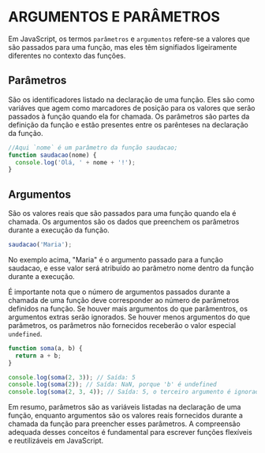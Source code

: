 # ARGUMENTOS E PARÂMETROS

Em JavaScript, os termos `parâmetros` e `argumentos` refere-se a valores que são passados para uma função, mas eles têm signifiados ligeiramente diferentes no contexto das funções.

## Parâmetros

São os identificadores listado na declaração de uma função. Eles são como variáves que agem como marcadores de posição para os valores que serão passados à função quando ela for chamada. Os parâmetros são partes da definição da função e estão presentes entre os parênteses na declaração da função.

```js
//Aqui `nome` é um parâmetro da função saudacao;
function saudacao(nome) {
  console.log('Olá, ' + nome + '!');
}
```

## Argumentos

São os valores reais que são passados para uma função quando ela é chamada. Os argumentos são os dados que preenchem os parâmetros durante a execução da função.

```js
saudacao('Maria');
```

No exemplo acima, "Maria" é o argumento passado para a função saudacao, e esse valor será atribuído ao parâmetro nome dentro da função durante a execução.

É importante nota que o número de argumentos passados durante a chamada de uma função deve corresponder ao número de parâmetros definidos na função. Se houver mais argumentos do que parâmentros, os argumentos extras serão ignorados. Se houver menos argumentos do que parâmetros, os parâmetros não fornecidos receberão o valor especial `undefined`.

```js
function soma(a, b) {
  return a + b;
}

console.log(soma(2, 3)); // Saída: 5
console.log(soma(2)); // Saída: NaN, porque 'b' é undefined
console.log(soma(2, 3, 4)); // Saída: 5, o terceiro argumento é ignorado
```

Em resumo, parâmetros são as variáveis listadas na declaração de uma função, enquanto argumentos são os valores reais fornecidos durante a chamada da função para preencher esses parâmetros. A compreensão adequada desses conceitos é fundamental para escrever funções flexíveis e reutilizáveis em JavaScript.
